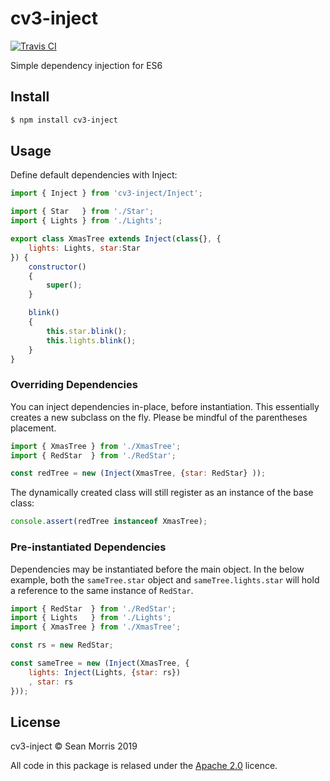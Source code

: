 # cv3-inject

[![Travis CI](https://api.travis-ci.org/seanmorris/cv3-inject.svg?branch=master)](https://travis-ci.org/seanmorris/cv3-inject)

Simple dependency injection for ES6

## Install

```bash
$ npm install cv3-inject
```

## Usage

Define default dependencies with Inject:

```javascript
import { Inject } from 'cv3-inject/Inject';

import { Star   } from './Star';
import { Lights } from './Lights';

export class XmasTree extends Inject(class{}, {
	lights: Lights, star:Star
}) {
	constructor()
	{
		super();
	}

	blink()
	{
		this.star.blink();
		this.lights.blink();
	}
}
```

### Overriding Dependencies

You can inject dependencies in-place, before instantiation. This essentially creates a new subclass on the fly. Please be mindful of the parentheses placement.

```javascript
import { XmasTree } from './XmasTree';
import { RedStar  } from './RedStar';

const redTree = new (Inject(XmasTree, {star: RedStar} ));
```

The dynamically created class will still register as an instance of the base class:

```javascript
console.assert(redTree instanceof XmasTree);
```

### Pre-instantiated Dependencies

Dependencies may be instantiated before the main object. In the below example, both the `sameTree.star` object and `sameTree.lights.star` will hold a reference to the same instance of `RedStar`.

```javascript
import { RedStar  } from './RedStar';
import { Lights   } from './Lights';
import { XmasTree } from './XmasTree';

const rs = new RedStar;

const sameTree = new (Inject(XmasTree, {
	lights: Inject(Lights, {star: rs})
	, star: rs
}));
```

## License 

cv3-inject &copy; Sean Morris 2019

All code in this package is relased under the [Apache 2.0](https://www.apache.org/licenses/LICENSE-2.0) licence.
